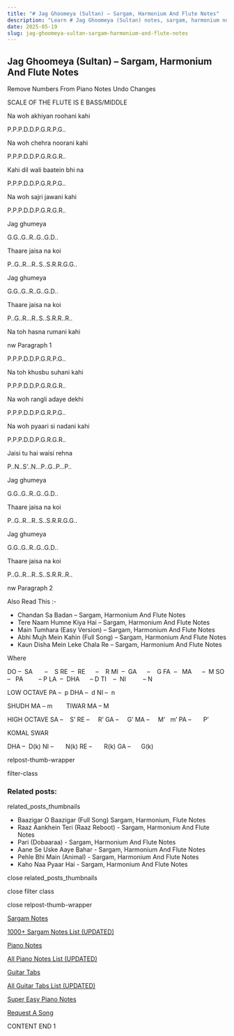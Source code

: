 ```yaml
---
title: "# Jag Ghoomeya (Sultan) – Sargam, Harmonium And Flute Notes"
description: "Learn # Jag Ghoomeya (Sultan) notes, sargam, harmonium notations and flute notes. Easy step-by-step tutorial for beginners."
date: 2025-05-19
slug: jag-ghoomeya-sultan-sargam-harmonium-and-flute-notes
---
```


## Jag Ghoomeya (Sultan) – Sargam, Harmonium And Flute Notes

Remove Numbers From Piano Notes
Undo Changes

SCALE OF THE FLUTE IS E BASS/MIDDLE

Na woh akhiyan roohani kahi

P.P.P.D.D.P.G.R.P.G..

Na woh chehra noorani kahi

P.P.P.D.D.P.G.R.G.R..

Kahi dil wali baatein bhi na

P.P.P.D.D.P.G.R.P.G..

Na woh sajri jawani kahi

P.P.P.D.D.P.G.R.G.R..

Jag ghumeya

G.G..G..R..G..G.D..

Thaare jaisa na koi

P..G..R…R..S..S.R.R.G.G..

Jag ghumeya

G.G..G..R..G..G.D..

Thaare jaisa na koi

P..G..R…R..S..S.R.R..R..

Na toh hasna rumani kahi

nw Paragraph 1

P.P.P.D.D.P.G.R.P.G..

Na toh khusbu suhani kahi

P.P.P.D.D.P.G.R.G.R..

Na woh rangli adaye dekhi

P.P.P.D.D.P.G.R.P.G..

Na woh pyaari si nadani kahi

P.P.P.D.D.P.G.R.G.R..

Jaisi tu hai waisi rehna

P..N..S’..N…P..G..P…P..

Jag ghumeya

G.G..G..R..G..G.D..

Thaare jaisa na koi

P..G..R…R..S..S.R.R.G.G..

Jag ghumeya

G.G..G..R..G..G.D..

Thaare jaisa na koi

P..G..R…R..S..S.R.R..R..

nw Paragraph 2

Also Read This :-

* Chandan Sa Badan – Sargam, Harmonium And Flute Notes
* Tere Naam Humne Kiya Hai – Sargam, Harmonium And Flute Notes
* Main Tumhara (Easy Version) – Sargam, Harmonium And Flute Notes
* Abhi Mujh Mein Kahin (Full Song) – Sargam, Harmonium And Flute Notes
* Kaun Disha Mein Leke Chala Re – Sargam, Harmonium And Flute Notes

Where

DO –  SA       –    S
RE  –  RE      –    R
MI  –  GA      –    G
FA  –   MA      –  M
SO  –   PA         – P
LA  –  DHA      – D
TI    –  NI          – N

LOW OCTAVE
PA –  p
DHA –  d
NI –  n

SHUDH MA – m        TIWAR MA – M

HIGH OCTAVE
SA –    S’
RE –     R’
GA –     G’
MA –     M’   m’
PA –       P’

KOMAL SWAR

DHA –  D(k)
NI –       N(k)
RE –       R(k)
GA –      G(k)

relpost-thumb-wrapper

filter-class

### Related posts:

related_posts_thumbnails

* Baazigar O Baazigar (Full Song) Sargam, Harmonium, Flute Notes
* Raaz Aankhein Teri (Raaz Reboot) - Sargam, Harmonium And Flute Notes
* Pari (Dobaaraa) - Sargam, Harmonium And Flute Notes
* Aane Se Uske Aaye Bahar - Sargam, Harmonium And Flute Notes
* Pehle Bhi Main (Animal) - Sargam, Harmonium And Flute Notes
* Kaho Naa Pyaar Hai - Sargam, Harmonium And Flute Notes

close related_posts_thumbnails

close filter class

close relpost-thumb-wrapper

[Sargam Notes](/sargam-notes.html)

[1000+ Sargam Notes List (UPDATED)](/all-songs-list-sargam-notes.html)

[Piano Notes](/piano-notes.html)

[All Piano Notes List (UPDATED)](/all-songs-list-piano-notes.html)

[Guitar Tabs](/guitar-tabs.html)

[All Guitar Tabs List (UPDATED)](/all-songs-list-guitar-tabs.html)

[Super Easy Piano Notes](https://studywall.in/)

[Request A Song](/request-a-song.html)

CONTENT END 1

